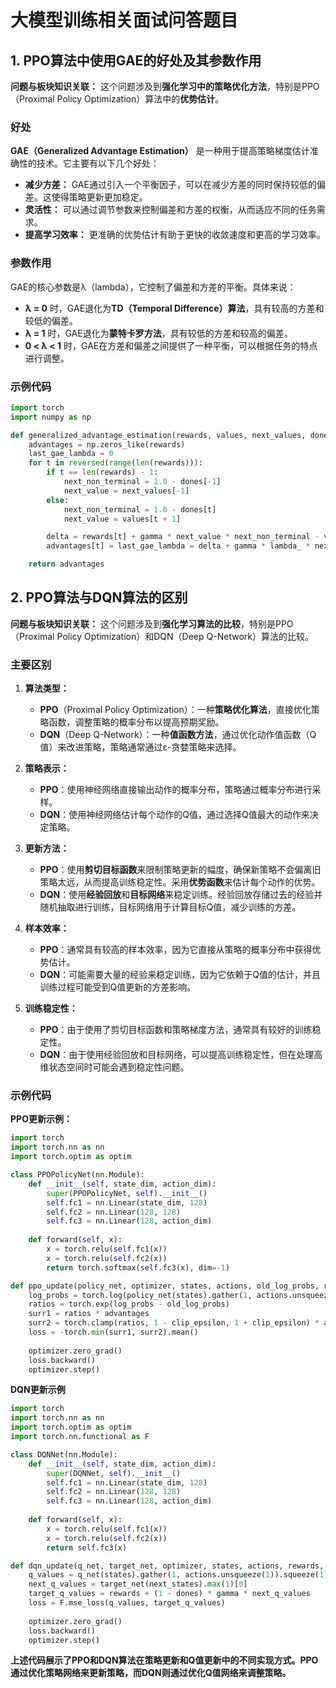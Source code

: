 # 大模型训练相关面试问答题目

## 1. PPO算法中使用GAE的好处及其参数作用

**问题与板块知识关联：** 这个问题涉及到**强化学习中的策略优化方法**，特别是PPO（Proximal Policy Optimization）算法中的**优势估计**。

### 好处

**GAE（Generalized Advantage Estimation）** 是一种用于提高策略梯度估计准确性的技术。它主要有以下几个好处：

- **减少方差：** GAE通过引入一个平衡因子，可以在减少方差的同时保持较低的偏差。这使得策略更新更加稳定。
- **灵活性：** 可以通过调节参数来控制偏差和方差的权衡，从而适应不同的任务需求。
- **提高学习效率：** 更准确的优势估计有助于更快的收敛速度和更高的学习效率。

### 参数作用

GAE的核心参数是λ（lambda），它控制了偏差和方差的平衡。具体来说：

- **λ = 0** 时，GAE退化为**TD（Temporal Difference）算法**，具有较高的方差和较低的偏差。
- **λ = 1** 时，GAE退化为**蒙特卡罗方法**，具有较低的方差和较高的偏差。
- **0 < λ < 1** 时，GAE在方差和偏差之间提供了一种平衡，可以根据任务的特点进行调整。

### 示例代码

```python
import torch
import numpy as np

def generalized_advantage_estimation(rewards, values, next_values, dones, gamma=0.99, lambda_=0.95):
    advantages = np.zeros_like(rewards)
    last_gae_lambda = 0
    for t in reversed(range(len(rewards))):
        if t == len(rewards) - 1:
            next_non_terminal = 1.0 - dones[-1]
            next_value = next_values[-1]
        else:
            next_non_terminal = 1.0 - dones[t]
            next_value = values[t + 1]

        delta = rewards[t] + gamma * next_value * next_non_terminal - values[t]
        advantages[t] = last_gae_lambda = delta + gamma * lambda_ * next_non_terminal * last_gae_lambda

    return advantages
```

## 2. PPO算法与DQN算法的区别

**问题与板块知识关联：** 这个问题涉及到**强化学习算法的比较**，特别是PPO（Proximal Policy Optimization）和DQN（Deep Q-Network）算法的比较。

### 主要区别

1. **算法类型：**
   - **PPO**（Proximal Policy Optimization）：一种**策略优化算法**，直接优化策略函数，调整策略的概率分布以提高预期奖励。
   - **DQN**（Deep Q-Network）：一种**值函数方法**，通过优化动作值函数（Q值）来改进策略，策略通常通过ε-贪婪策略来选择。

2. **策略表示：**
   - **PPO**：使用神经网络直接输出动作的概率分布，策略通过概率分布进行采样。
   - **DQN**：使用神经网络估计每个动作的Q值，通过选择Q值最大的动作来决定策略。

3. **更新方法：**
   - **PPO**：使用**剪切目标函数**来限制策略更新的幅度，确保新策略不会偏离旧策略太远，从而提高训练稳定性。采用**优势函数**来估计每个动作的优势。
   - **DQN**：使用**经验回放**和**目标网络**来稳定训练。经验回放存储过去的经验并随机抽取进行训练，目标网络用于计算目标Q值，减少训练的方差。

4. **样本效率：**
   - **PPO**：通常具有较高的样本效率，因为它直接从策略的概率分布中获得优势估计。
   - **DQN**：可能需要大量的经验来稳定训练，因为它依赖于Q值的估计，并且训练过程可能受到Q值更新的方差影响。

5. **训练稳定性：**
   - **PPO**：由于使用了剪切目标函数和策略梯度方法，通常具有较好的训练稳定性。
   - **DQN**：由于使用经验回放和目标网络，可以提高训练稳定性，但在处理高维状态空间时可能会遇到稳定性问题。

### 示例代码

**PPO更新示例：**

```python
import torch
import torch.nn as nn
import torch.optim as optim

class PPOPolicyNet(nn.Module):
    def __init__(self, state_dim, action_dim):
        super(PPOPolicyNet, self).__init__()
        self.fc1 = nn.Linear(state_dim, 128)
        self.fc2 = nn.Linear(128, 128)
        self.fc3 = nn.Linear(128, action_dim)
        
    def forward(self, x):
        x = torch.relu(self.fc1(x))
        x = torch.relu(self.fc2(x))
        return torch.softmax(self.fc3(x), dim=-1)

def ppo_update(policy_net, optimizer, states, actions, old_log_probs, returns, advantages, clip_epsilon=0.2):
    log_probs = torch.log(policy_net(states).gather(1, actions.unsqueeze(1)).squeeze(1))
    ratios = torch.exp(log_probs - old_log_probs)
    surr1 = ratios * advantages
    surr2 = torch.clamp(ratios, 1 - clip_epsilon, 1 + clip_epsilon) * advantages
    loss = -torch.min(surr1, surr2).mean()
    
    optimizer.zero_grad()
    loss.backward()
    optimizer.step()
```

**DQN更新示例**

```python
import torch
import torch.nn as nn
import torch.optim as optim
import torch.nn.functional as F

class DQNNet(nn.Module):
    def __init__(self, state_dim, action_dim):
        super(DQNNet, self).__init__()
        self.fc1 = nn.Linear(state_dim, 128)
        self.fc2 = nn.Linear(128, 128)
        self.fc3 = nn.Linear(128, action_dim)
        
    def forward(self, x):
        x = torch.relu(self.fc1(x))
        x = torch.relu(self.fc2(x))
        return self.fc3(x)

def dqn_update(q_net, target_net, optimizer, states, actions, rewards, next_states, dones, gamma=0.99):
    q_values = q_net(states).gather(1, actions.unsqueeze(1)).squeeze(1)
    next_q_values = target_net(next_states).max(1)[0]
    target_q_values = rewards + (1 - dones) * gamma * next_q_values
    loss = F.mse_loss(q_values, target_q_values)
    
    optimizer.zero_grad()
    loss.backward()
    optimizer.step()
```

**上述代码展示了PPO和DQN算法在策略更新和Q值更新中的不同实现方式。PPO通过优化策略网络来更新策略，而DQN则通过优化Q值网络来调整策略。**


